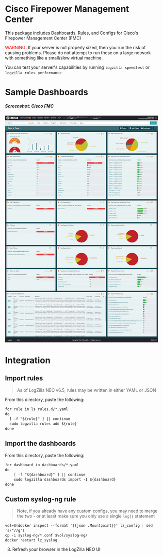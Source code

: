 # Cisco Firepower Management Center

This package includes Dashboards, Rules, and Configs for Cisco's Firepower Management Center (FMC)

<font color="red">WARNING:</font> If your server is not properly sized, then you run the risk of causing problems. Please do not attempt to run these on a large network with something like a small/slow virtual machine.

You can test your server's capabilities by running `logzilla speedtest` or `logzilla rules performance`


# Sample Dashboards

##### Screenshot: Cisco FMC

![](images/cisco-firepower-dashboard-sample.jpg)


# Integration

## Import rules

> As of LogZilla NEO v6.5, rules may be written in either YAML or JSON

From this directory, paste the following:

```
for rule in ls rules.d/*.yaml
do
  [ -f "${rule}" ] || continue
  sudo logzilla rules add ${rule}
done
```

## Import the dashboards

From this directory, paste the following:

```
for dashboard in dashboards/*.yaml
do
    [ -f "${dashboard}" ] || continue
    sudo logzilla dashboards import -I ${dashboard}
done
```

## Custom syslog-ng rule

> Note, if you already have any custom configs, you may need to merge the two - or at least make sure you only use a single `log{}` statement

```
vol=$(docker inspect --format '{{json .Mountpoint}}' lz_config | sed 's/"//g')
cp -i syslog-ng/*.conf $vol/syslog-ng/
docker restart lz_syslog

```

3. Refresh your browser in the LogZilla NEO UI

